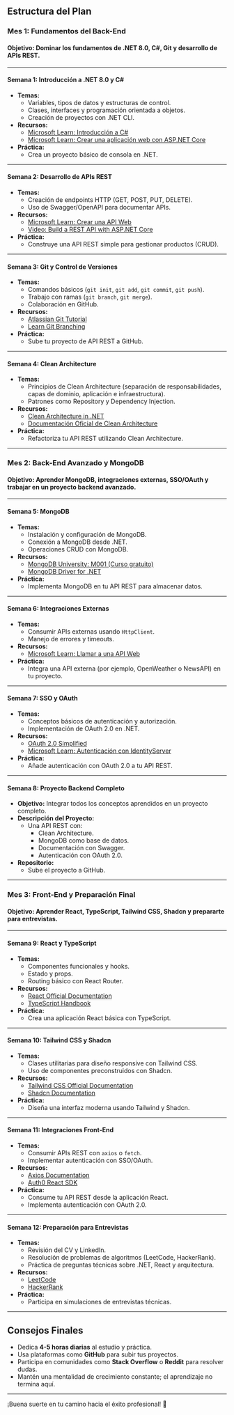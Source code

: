 ## **Estructura del Plan**

### **Mes 1: Fundamentos del Back-End**
#### **Objetivo:** Dominar los fundamentos de .NET 8.0, C#, Git y desarrollo de APIs REST.

---

#### **Semana 1: Introducción a .NET 8.0 y C#**
- **Temas:**
  - Variables, tipos de datos y estructuras de control.
  - Clases, interfaces y programación orientada a objetos.
  - Creación de proyectos con .NET CLI.
- **Recursos:**
  - [Microsoft Learn: Introducción a C#](https://learn.microsoft.com/es-es/dotnet/csharp/)
  - [Microsoft Learn: Crear una aplicación web con ASP.NET Core](https://learn.microsoft.com/es-es/aspnet/core/getting-started/?view=aspnetcore-8.0&tabs=windows)
- **Práctica:**
  - Crea un proyecto básico de consola en .NET.

---

#### **Semana 2: Desarrollo de APIs REST**
- **Temas:**
  - Creación de endpoints HTTP (GET, POST, PUT, DELETE).
  - Uso de Swagger/OpenAPI para documentar APIs.
- **Recursos:**
  - [Microsoft Learn: Crear una API Web](https://learn.microsoft.com/es-es/aspnet/core/tutorials/first-web-api?view=aspnetcore-8.0&tabs=visual-studio)
  - [Video: Build a REST API with ASP.NET Core](https://www.youtube.com/watch?v=fmvcAzHps5w)
- **Práctica:**
  - Construye una API REST simple para gestionar productos (CRUD).

---

#### **Semana 3: Git y Control de Versiones**
- **Temas:**
  - Comandos básicos (`git init`, `git add`, `git commit`, `git push`).
  - Trabajo con ramas (`git branch`, `git merge`).
  - Colaboración en GitHub.
- **Recursos:**
  - [Atlassian Git Tutorial](https://www.atlassian.com/git/tutorials)
  - [Learn Git Branching](https://learngitbranching.js.org/)
- **Práctica:**
  - Sube tu proyecto de API REST a GitHub.

---

#### **Semana 4: Clean Architecture**
- **Temas:**
  - Principios de Clean Architecture (separación de responsabilidades, capas de dominio, aplicación e infraestructura).
  - Patrones como Repository y Dependency Injection.
- **Recursos:**
  - [Clean Architecture in .NET](https://www.youtube.com/watch?v=dK4YbP7B2kM)
  - [Documentación Oficial de Clean Architecture](https://blog.cleancoder.com/uncle-bob/2012/08/13/the-clean-architecture.html)
- **Práctica:**
  - Refactoriza tu API REST utilizando Clean Architecture.

---

### **Mes 2: Back-End Avanzado y MongoDB**
#### **Objetivo:** Aprender MongoDB, integraciones externas, SSO/OAuth y trabajar en un proyecto backend avanzado.

---

#### **Semana 5: MongoDB**
- **Temas:**
  - Instalación y configuración de MongoDB.
  - Conexión a MongoDB desde .NET.
  - Operaciones CRUD con MongoDB.
- **Recursos:**
  - [MongoDB University: M001 (Curso gratuito)](https://university.mongodb.com/)
  - [MongoDB Driver for .NET](https://www.mongodb.com/docs/drivers/csharp/)
- **Práctica:**
  - Implementa MongoDB en tu API REST para almacenar datos.

---

#### **Semana 6: Integraciones Externas**
- **Temas:**
  - Consumir APIs externas usando `HttpClient`.
  - Manejo de errores y timeouts.
- **Recursos:**
  - [Microsoft Learn: Llamar a una API Web](https://learn.microsoft.com/es-es/aspnet/core/fundamentals/http-requests?view=aspnetcore-8.0)
- **Práctica:**
  - Integra una API externa (por ejemplo, OpenWeather o NewsAPI) en tu proyecto.

---

#### **Semana 7: SSO y OAuth**
- **Temas:**
  - Conceptos básicos de autenticación y autorización.
  - Implementación de OAuth 2.0 en .NET.
- **Recursos:**
  - [OAuth 2.0 Simplified](https://oauth.net/2/)
  - [Microsoft Learn: Autenticación con IdentityServer](https://learn.microsoft.com/es-es/aspnet/core/security/authentication/identity-api-authorization?view=aspnetcore-8.0)
- **Práctica:**
  - Añade autenticación con OAuth 2.0 a tu API REST.

---

#### **Semana 8: Proyecto Backend Completo**
- **Objetivo:** Integrar todos los conceptos aprendidos en un proyecto completo.
- **Descripción del Proyecto:**
  - Una API REST con:
    - Clean Architecture.
    - MongoDB como base de datos.
    - Documentación con Swagger.
    - Autenticación con OAuth 2.0.
- **Repositorio:**
  - Sube el proyecto a GitHub.

---

### **Mes 3: Front-End y Preparación Final**
#### **Objetivo:** Aprender React, TypeScript, Tailwind CSS, Shadcn y prepararte para entrevistas.

---

#### **Semana 9: React y TypeScript**
- **Temas:**
  - Componentes funcionales y hooks.
  - Estado y props.
  - Routing básico con React Router.
- **Recursos:**
  - [React Official Documentation](https://react.dev/learn)
  - [TypeScript Handbook](https://www.typescriptlang.org/docs/handbook/intro.html)
- **Práctica:**
  - Crea una aplicación React básica con TypeScript.

---

#### **Semana 10: Tailwind CSS y Shadcn**
- **Temas:**
  - Clases utilitarias para diseño responsive con Tailwind CSS.
  - Uso de componentes preconstruidos con Shadcn.
- **Recursos:**
  - [Tailwind CSS Official Documentation](https://tailwindcss.com/docs/installation)
  - [Shadcn Documentation](https://ui.shadcn.com/)
- **Práctica:**
  - Diseña una interfaz moderna usando Tailwind y Shadcn.

---

#### **Semana 11: Integraciones Front-End**
- **Temas:**
  - Consumir APIs REST con `axios` o `fetch`.
  - Implementar autenticación con SSO/OAuth.
- **Recursos:**
  - [Axios Documentation](https://axios-http.com/docs/intro)
  - [Auth0 React SDK](https://auth0.com/docs/quickstart/spa/react)
- **Práctica:**
  - Consume tu API REST desde la aplicación React.
  - Implementa autenticación con OAuth 2.0.

---

#### **Semana 12: Preparación para Entrevistas**
- **Temas:**
  - Revisión del CV y LinkedIn.
  - Resolución de problemas de algoritmos (LeetCode, HackerRank).
  - Práctica de preguntas técnicas sobre .NET, React y arquitectura.
- **Recursos:**
  - [LeetCode](https://leetcode.com/)
  - [HackerRank](https://www.hackerrank.com/)
- **Práctica:**
  - Participa en simulaciones de entrevistas técnicas.

---

## **Consejos Finales**
- Dedica **4-5 horas diarias** al estudio y práctica.
- Usa plataformas como **GitHub** para subir tus proyectos.
- Participa en comunidades como **Stack Overflow** o **Reddit** para resolver dudas.
- Mantén una mentalidad de crecimiento constante; el aprendizaje no termina aquí.

---

¡Buena suerte en tu camino hacia el éxito profesional! 🚀
